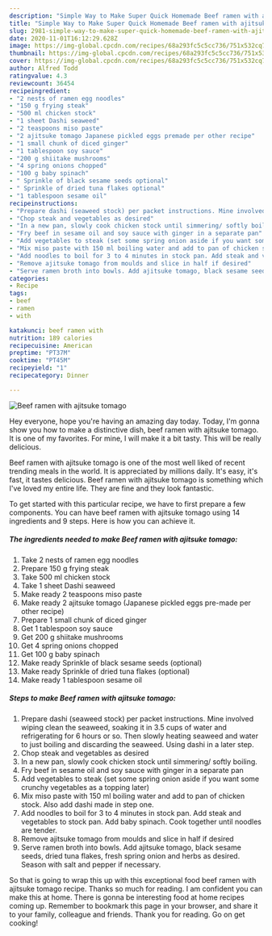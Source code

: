 ```yaml
---
description: "Simple Way to Make Super Quick Homemade Beef ramen with ajitsuke tomago"
title: "Simple Way to Make Super Quick Homemade Beef ramen with ajitsuke tomago"
slug: 2981-simple-way-to-make-super-quick-homemade-beef-ramen-with-ajitsuke-tomago
date: 2020-11-01T16:12:29.628Z
image: https://img-global.cpcdn.com/recipes/68a293fc5c5cc736/751x532cq70/beef-ramen-with-ajitsuke-tomago-recipe-main-photo.jpg
thumbnail: https://img-global.cpcdn.com/recipes/68a293fc5c5cc736/751x532cq70/beef-ramen-with-ajitsuke-tomago-recipe-main-photo.jpg
cover: https://img-global.cpcdn.com/recipes/68a293fc5c5cc736/751x532cq70/beef-ramen-with-ajitsuke-tomago-recipe-main-photo.jpg
author: Alfred Todd
ratingvalue: 4.3
reviewcount: 36454
recipeingredient:
- "2 nests of ramen egg noodles"
- "150 g frying steak"
- "500 ml chicken stock"
- "1 sheet Dashi seaweed"
- "2 teaspoons miso paste"
- "2 ajitsuke tomago Japanese pickled eggs premade per other recipe"
- "1 small chunk of diced ginger"
- "1 tablespoon soy sauce"
- "200 g shiitake mushrooms"
- "4 spring onions chopped"
- "100 g baby spinach"
- " Sprinkle of black sesame seeds optional"
- " Sprinkle of dried tuna flakes optional"
- "1 tablespoon sesame oil"
recipeinstructions:
- "Prepare dashi (seaweed stock) per packet instructions. Mine involved wiping clean the seaweed, soaking it in 3.5 cups of water and refrigerating for 6 hours or so. Then slowly heating seaweed and water to just boiling and discarding the seaweed. Using dashi in a later step."
- "Chop steak and vegetables as desired"
- "In a new pan, slowly cook chicken stock until simmering/ softly boiling."
- "Fry beef in sesame oil and soy sauce with ginger in a separate pan"
- "Add vegetables to steak (set some spring onion aside if you want some crunchy vegetables as a topping later)"
- "Mix miso paste with 150 ml boiling water and add to pan of chicken stock. Also add dashi made in step one."
- "Add noodles to boil for 3 to 4 minutes in stock pan. Add steak and vegetables to stock pan. Add baby spinach. Cook together until noodles are tender."
- "Remove ajitsuke tomago from moulds and slice in half if desired"
- "Serve ramen broth into bowls. Add ajitsuke tomago, black sesame seeds, dried tuna flakes, fresh spring onion and herbs as desired. Season with salt and pepper if necessary."
categories:
- Recipe
tags:
- beef
- ramen
- with

katakunci: beef ramen with 
nutrition: 189 calories
recipecuisine: American
preptime: "PT37M"
cooktime: "PT45M"
recipeyield: "1"
recipecategory: Dinner

---
```



![Beef ramen with ajitsuke tomago](https://img-global.cpcdn.com/recipes/68a293fc5c5cc736/751x532cq70/beef-ramen-with-ajitsuke-tomago-recipe-main-photo.jpg)

Hey everyone, hope you're having an amazing day today. Today, I'm gonna show you how to make a distinctive dish, beef ramen with ajitsuke tomago. It is one of my favorites. For mine, I will make it a bit tasty. This will be really delicious.



Beef ramen with ajitsuke tomago is one of the most well liked of recent trending meals in the world. It is appreciated by millions daily. It's easy, it's fast, it tastes delicious. Beef ramen with ajitsuke tomago is something which I've loved my entire life. They are fine and they look fantastic.


To get started with this particular recipe, we have to first prepare a few components. You can have beef ramen with ajitsuke tomago using 14 ingredients and 9 steps. Here is how you can achieve it.

<!--inarticleads1-->

##### The ingredients needed to make Beef ramen with ajitsuke tomago:

1. Take 2 nests of ramen egg noodles
1. Prepare 150 g frying steak
1. Take 500 ml chicken stock
1. Take 1 sheet Dashi seaweed
1. Make ready 2 teaspoons miso paste
1. Make ready 2 ajitsuke tomago (Japanese pickled eggs pre-made per other recipe)
1. Prepare 1 small chunk of diced ginger
1. Get 1 tablespoon soy sauce
1. Get 200 g shiitake mushrooms
1. Get 4 spring onions chopped
1. Get 100 g baby spinach
1. Make ready  Sprinkle of black sesame seeds (optional)
1. Make ready  Sprinkle of dried tuna flakes (optional)
1. Make ready 1 tablespoon sesame oil




<!--inarticleads2-->

##### Steps to make Beef ramen with ajitsuke tomago:

1. Prepare dashi (seaweed stock) per packet instructions. Mine involved wiping clean the seaweed, soaking it in 3.5 cups of water and refrigerating for 6 hours or so. Then slowly heating seaweed and water to just boiling and discarding the seaweed. Using dashi in a later step.
1. Chop steak and vegetables as desired
1. In a new pan, slowly cook chicken stock until simmering/ softly boiling.
1. Fry beef in sesame oil and soy sauce with ginger in a separate pan
1. Add vegetables to steak (set some spring onion aside if you want some crunchy vegetables as a topping later)
1. Mix miso paste with 150 ml boiling water and add to pan of chicken stock. Also add dashi made in step one.
1. Add noodles to boil for 3 to 4 minutes in stock pan. Add steak and vegetables to stock pan. Add baby spinach. Cook together until noodles are tender.
1. Remove ajitsuke tomago from moulds and slice in half if desired
1. Serve ramen broth into bowls. Add ajitsuke tomago, black sesame seeds, dried tuna flakes, fresh spring onion and herbs as desired. Season with salt and pepper if necessary.




So that is going to wrap this up with this exceptional food beef ramen with ajitsuke tomago recipe. Thanks so much for reading. I am confident you can make this at home. There is gonna be interesting food at home recipes coming up. Remember to bookmark this page in your browser, and share it to your family, colleague and friends. Thank you for reading. Go on get cooking!

